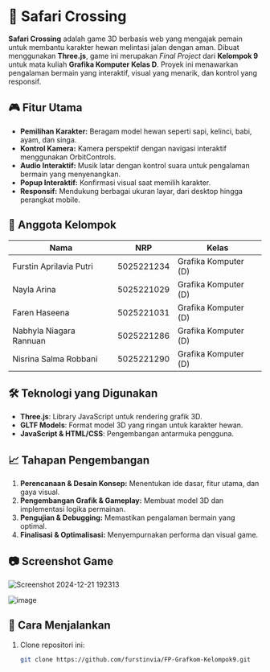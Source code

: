 # 🦒 Safari Crossing  
**Safari Crossing** adalah game 3D berbasis web yang mengajak pemain untuk membantu karakter hewan melintasi jalan dengan aman. Dibuat menggunakan **Three.js**, game ini merupakan *Final Project* dari **Kelompok 9** untuk mata kuliah **Grafika Komputer Kelas D**. Proyek ini menawarkan pengalaman bermain yang interaktif, visual yang menarik, dan kontrol yang responsif.  

## 🎮 Fitur Utama  
- **Pemilihan Karakter:** Beragam model hewan seperti sapi, kelinci, babi, ayam, dan singa.  
- **Kontrol Kamera:** Kamera perspektif dengan navigasi interaktif menggunakan OrbitControls.  
- **Audio Interaktif:** Musik latar dengan kontrol suara untuk pengalaman bermain yang menyenangkan.  
- **Popup Interaktif:** Konfirmasi visual saat memilih karakter.  
- **Responsif:** Mendukung berbagai ukuran layar, dari desktop hingga perangkat mobile.  

## 👥 Anggota Kelompok  
| Nama                | NRP         | Kelas                     |  
|---------------------|-------------|---------------------------|  
| Furstin Aprilavia Putri     | 5025221234  | Grafika Komputer (D)           |  
| Nayla Arina     | 5025221029  | Grafika Komputer (D)      |  
| Faren Haseena      | 5025221031  | Grafika Komputer (D)         |  
| Nabhyla Niagara Rannuan     | 5025221286  | Grafika Komputer (D)       |  
| Nisrina Salma Robbani     | 5025221290  | Grafika Komputer (D)         |  

## 🛠️ Teknologi yang Digunakan  
- **Three.js**: Library JavaScript untuk rendering grafik 3D.  
- **GLTF Models**: Format model 3D yang ringan untuk karakter hewan.  
- **JavaScript & HTML/CSS**: Pengembangan antarmuka pengguna.  

## 📈 Tahapan Pengembangan  
1. **Perencanaan & Desain Konsep:** Menentukan ide dasar, fitur utama, dan gaya visual.  
2. **Pengembangan Grafik & Gameplay:** Membuat model 3D dan implementasi logika permainan.  
3. **Pengujian & Debugging:** Memastikan pengalaman bermain yang optimal.  
4. **Finalisasi & Optimalisasi:** Menyempurnakan performa dan visual game.  

## 📷 Screenshot Game  

![Screenshot 2024-12-21 192313](https://github.com/user-attachments/assets/e2e310b7-e032-4860-a60e-0da6e493d2e9)

![image](https://github.com/user-attachments/assets/f7543bd9-c689-4edf-beb5-d75c1f8f973b)

## 🚀 Cara Menjalankan  
1. Clone repositori ini:  
   ```bash  
   git clone https://github.com/furstinvia/FP-Grafkom-Kelompok9.git  
